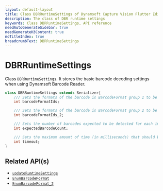 ```yaml
---
layout: default-layout
title: Class DBRRuntimeSettings of Dynamsoft Capture Vision Flutter Edition
description: The class of DBR runtime settings
keywords: Class DBRRuntimeSettings, API reference
needAutoGenerateSidebar: true
needGenerateH3Content: true
noTitleIndex: true
breadcrumbText: DBRRuntimeSettings
---
```


# DBRRuntimeSettings

Class `DBRRuntimeSettings`. It stores the basic barcode decoding settings when using Dynamsoft Barcode Reader.

```dart
class DBRRuntimeSettings extends Serializer{
    /// Sets the formats of the barcode in BarcodeFormat group 1 to be read. Barcode formats in BarcodeFormat group 1 can be combined.
    int barcodeFormatIds;

    /// Sets the formats of the barcode in BarcodeFormat group 2 to be read. Barcode formats in BarcodeFormat group 1 can be combined.
    int barcodeFormatIds_2;

    /// Sets the number of barcodes expected to be detected for each image.
    int expectedBarcodeCount;

    /// Sets the maximum amount of time (in milliseconds) that should be spent searching for a barcode per page.
    int timeout;
}
```

## Related API(s)

- [`updateRuntimeSettings`](barcode-reader.md#updateruntimesettings)
- [`EnumBarcodeFormat`](enum-barcode-format.md)
- [`EnumBarcodeFormat_2`](enum-barcode-format2.md)

